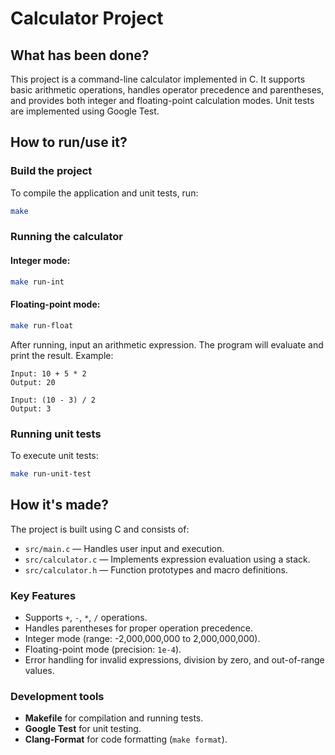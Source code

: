# Calculator Project

## What has been done?
This project is a command-line calculator implemented in C. It supports basic arithmetic operations, handles operator precedence and parentheses, and provides both integer and floating-point calculation modes.
Unit tests are implemented using Google Test.

## How to run/use it?
### Build the project
To compile the application and unit tests, run:
```sh
make
```

### Running the calculator
#### Integer mode:
```sh
make run-int
```
#### Floating-point mode:
```sh
make run-float
```

After running, input an arithmetic expression. The program will evaluate and print the result.
Example:
```
Input: 10 + 5 * 2
Output: 20
```

```
Input: (10 - 3) / 2
Output: 3
```

### Running unit tests
To execute unit tests:
```sh
make run-unit-test
```

## How it's made?
The project is built using C and consists of:
- `src/main.c` — Handles user input and execution.
- `src/calculator.c` — Implements expression evaluation using a stack.
- `src/calculator.h` — Function prototypes and macro definitions.

### Key Features
- Supports `+`, `-`, `*`, `/` operations.
- Handles parentheses for proper operation precedence.
- Integer mode (range: -2,000,000,000 to 2,000,000,000).
- Floating-point mode (precision: `1e-4`).
- Error handling for invalid expressions, division by zero, and out-of-range values.

### Development tools
- **Makefile** for compilation and running tests.
- **Google Test** for unit testing.
- **Clang-Format** for code formatting (`make format`).
